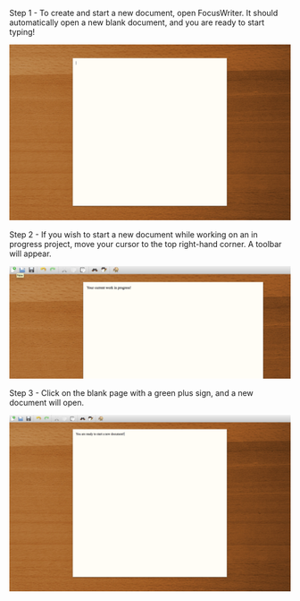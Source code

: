 
Step 1 - To create and start a new document, open FocusWriter. It should automatically open a new blank document, and you are ready to start typing!


![picturenewdoc1](Assets/Screenshot%202017-03-26%2015.29.15.png)


Step 2 - If you wish to start a new document while working on an in progress project, move your cursor to the top right-hand corner. A toolbar will appear. 


![picturenewdoc2](Assets/Screenshot%202017-03-26%2015.30.31.png)


Step 3 - Click on the blank page with a green plus sign, and a new document will open. 

![picturenewdoc3](Assets/Screenshot%202017-03-26%2015.34.36.png)
